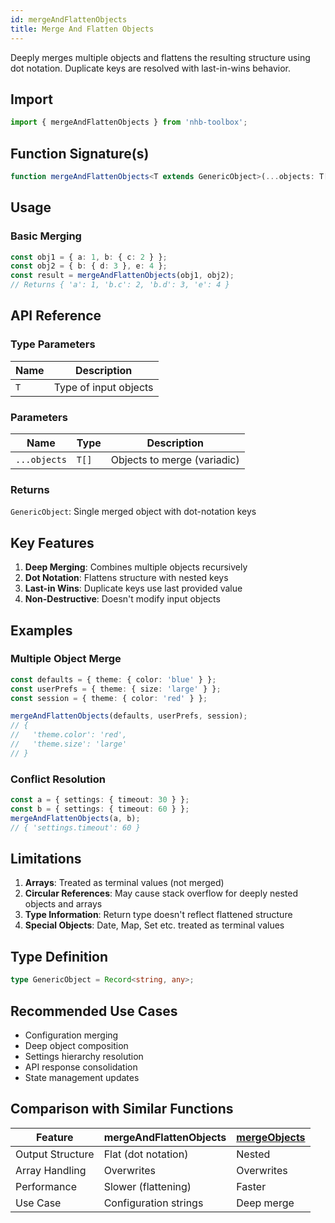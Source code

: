 ```yaml
---
id: mergeAndFlattenObjects
title: Merge And Flatten Objects
---
```


Deeply merges multiple objects and flattens the resulting structure using dot notation. Duplicate keys are resolved with last-in-wins behavior.

## Import

```typescript
import { mergeAndFlattenObjects } from 'nhb-toolbox';
```

## Function Signature(s)

```typescript
function mergeAndFlattenObjects<T extends GenericObject>(...objects: T[]): GenericObject
```

## Usage

### Basic Merging

```typescript
const obj1 = { a: 1, b: { c: 2 } };
const obj2 = { b: { d: 3 }, e: 4 };
const result = mergeAndFlattenObjects(obj1, obj2);
// Returns { 'a': 1, 'b.c': 2, 'b.d': 3, 'e': 4 }
```

## API Reference

### Type Parameters

| Name | Description |
|------|-------------|
| `T`  | Type of input objects |

### Parameters

| Name | Type | Description |
|------|------|-------------|
| `...objects` | `T[]` | Objects to merge (variadic) |

### Returns

`GenericObject`: Single merged object with dot-notation keys

## Key Features

1. **Deep Merging**: Combines multiple objects recursively
2. **Dot Notation**: Flattens structure with nested keys
3. **Last-in Wins**: Duplicate keys use last provided value
4. **Non-Destructive**: Doesn't modify input objects

## Examples

### Multiple Object Merge

```typescript
const defaults = { theme: { color: 'blue' } };
const userPrefs = { theme: { size: 'large' } };
const session = { theme: { color: 'red' } };

mergeAndFlattenObjects(defaults, userPrefs, session);
// {
//   'theme.color': 'red',
//   'theme.size': 'large'
// }
```

### Conflict Resolution

```typescript
const a = { settings: { timeout: 30 } };
const b = { settings: { timeout: 60 } };
mergeAndFlattenObjects(a, b);
// { 'settings.timeout': 60 }
```

## Limitations

1. **Arrays**: Treated as terminal values (not merged)
2. **Circular References**: May cause stack overflow for deeply nested objects and arrays
3. **Type Information**: Return type doesn't reflect flattened structure
4. **Special Objects**: Date, Map, Set etc. treated as terminal values

## Type Definition

```typescript
type GenericObject = Record<string, any>;
```

## Recommended Use Cases

- Configuration merging
- Deep object composition
- Settings hierarchy resolution
- API response consolidation
- State management updates

## Comparison with Similar Functions

| Feature          | mergeAndFlattenObjects | [mergeObjects](mergeObjects) |
|------------------|------------------------|--------------|
| Output Structure | Flat (dot notation)    | Nested       |
| Array Handling   | Overwrites             | Overwrites   |
| Performance      | Slower (flattening)    | Faster       |
| Use Case         | Configuration strings  | Deep merge   |

